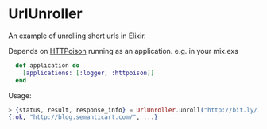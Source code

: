 UrlUnroller
===========

An example of unrolling short urls in Elixir.

Depends on [HTTPoison](https://hex.pm/packages/httpoison) running as an application. e.g. in your mix.exs

```elixir
  def application do
    [applications: [:logger, :httpoison]]
  end
```

Usage:

```elixir
> {status, result, response_info} = UrlUnroller.unroll("http://bit.ly/1Bx0zo8")
{:ok, "http://blog.semanticart.com/", ...}
```

